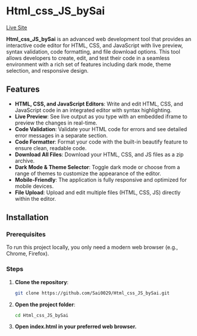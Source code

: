 # Html_css_JS_bySai

[Live Site](https://sai0029.github.io/Html_css_JS_bySai/)

**Html_css_JS_bySai** is an advanced web development tool that provides an interactive code editor for HTML, CSS, and JavaScript with live preview, syntax validation, code formatting, and file download options. This tool allows developers to create, edit, and test their code in a seamless environment with a rich set of features including dark mode, theme selection, and responsive design.

## Features

- **HTML, CSS, and JavaScript Editors**: Write and edit HTML, CSS, and JavaScript code in an integrated editor with syntax highlighting.
- **Live Preview**: See live output as you type with an embedded iframe to preview the changes in real-time.
- **Code Validation**: Validate your HTML code for errors and see detailed error messages in a separate section.
- **Code Formatter**: Format your code with the built-in beautify feature to ensure clean, readable code.
- **Download All Files**: Download your HTML, CSS, and JS files as a zip archive.
- **Dark Mode & Theme Selector**: Toggle dark mode or choose from a range of themes to customize the appearance of the editor.
- **Mobile-Friendly**: The application is fully responsive and optimized for mobile devices.
- **File Upload**: Upload and edit multiple files (HTML, CSS, JS) directly within the editor.

## Installation

### Prerequisites

To run this project locally, you only need a modern web browser (e.g., Chrome, Firefox).

### Steps

1. **Clone the repository**:

   ```bash
   git clone https://github.com/Sai0029/Html_css_JS_bySai.git
2. **Open the project folder**:

    ```bash
    cd Html_css_JS_bySai
3. **Open index.html in your preferred web browser.**
